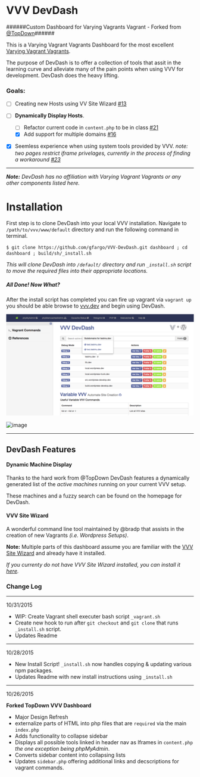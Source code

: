# VVV DevDash
######Custom Dashboard for Varying Vagrants Vagrant - Forked from [@TopDown](https://github.com/topdown/VVV-Dashboard)######


This is a Varying Vagrant Vagrants Dashboard for the most excellent [Varying Vagrant Vagrants](https://github.com/Varying-Vagrant-Vagrants/VVV).

The purpose of DevDash is to offer a collection of tools that assit in the learning curve and alleviate many of the pain points when using VVV for development.  DevDash does the heavy lifting.

### Goals:

 - [ ] Creating new Hosts using VV Site Wizard [#13](https://github.com/GFargo/VVV-DevDash/issues/13)
 - [ ] **Dynamically Display Hosts**.
   - [ ] Refactor current code in `content.php` to be in class [#21](https://github.com/GFargo/VVV-DevDash/issues/21)
   - [x] Add support for multiple domains [#16](https://github.com/GFargo/VVV-DevDash/issues/16)
 - [x] Seemless experience when using system tools provided by VVV. _note: two pages restrict iframe privelages, currently in the process of finding a workaround [#23](https://github.com/GFargo/VVV-DevDash/issues/23)_



---
_**Note:** DevDash has no affiliation with Varying Vagrant Vagrants or any other components listed here._


# Installation

First step is to clone DevDash into your local VVV installation.  Navigate to `/path/to/vvv/www/default` directory and run the following command in terminal.

```
$ git clone https://github.com/gfargo/VVV-DevDash.git dashboard ; cd dashboard ; build/sh/_install.sh
```

_This will clone DevDash into `/default/` directory and run `_install.sh` script to move the required files into their appropriate locations._

##### All Done! Now What?

After the install script has completed you can fire up vagrant via `vagrant up` you should be able browse to [vvv.dev](http://vvv.dev) and begin using DevDash.

![image](https://raw.githubusercontent.com/gfargo/VVV-DevDash/master/screenshot.png)

![image](https://raw.githubusercontent.com/gfargo/VVV-DevDash/master/live-search.gif)

---


## DevDash Features

#### Dynamic Machine Display

Thanks to the hard work from @TopDown DevDash features a dynamically generated list of the _active machines_ running on your current VVV setup.  

These machines and a fuzzy search can be found on the homepage for DevDash.


#### VVV Site Wizard


A wonderful command line tool maintained by @bradp that assists in the creation of new Vagrants _(i.e. Wordpress Setups)_.

**Note:** Multiple parts of this dashboard assume you are familiar with the [VVV Site Wizard](https://github.com/aliso/vvv-site-wizard) and already have it installed. 

_If you currenty do not have VVV Site Wizard installed, you can install it [here](https://github.com/bradp/vv#installation)._



### Change Log


---
10/31/2015

 * WIP: Create Vagrant shell executer bash script `_vagrant.sh`
 * Create new hook to run after `git checkout` and `git clone` that runs `_install.sh` script.
 * Updates Readme


---
10/28/2015

 * New Install Script! `_install.sh` now handles copying & updating various npm packages.
 * Updates Readme with new install instructions using `_install.sh`




---
10/26/2015

**Forked TopDown VVV Dashboard**

* Major Design Refresh
* externalize parts of HTML into php files that are `required` via the main `index.php`
* Adds functionality to collapse sidebar
* Displays all possible tools linked in header nav as Iframes in `content.php`  _the one exception being phpMyAdmin_.
* Converts sidebar content into collapsing lists
* Updates `sidebar.php` offering additional links and decscriptions for vagrant commands.